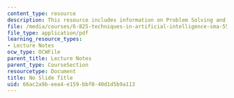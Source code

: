 ```yaml
---
content_type: resource
description: This resource includes information on Problem Solving and Search.
file: /media/courses/6-825-techniques-in-artificial-intelligence-sma-5504-fall-2002/66ac2a9beea4e159bbf040d1d5b9a113_Lecture2Final.pdf
file_type: application/pdf
learning_resource_types:
- Lecture Notes
ocw_type: OCWFile
parent_title: Lecture Notes
parent_type: CourseSection
resourcetype: Document
title: No Slide Title
uid: 66ac2a9b-eea4-e159-bbf0-40d1d5b9a113
---
```


